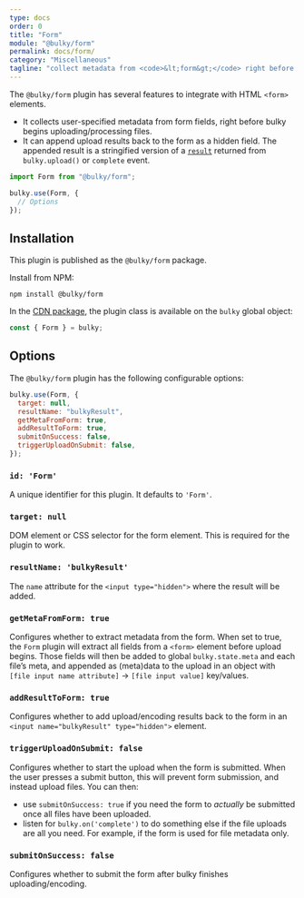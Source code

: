 ```yaml
---
type: docs
order: 0
title: "Form"
module: "@bulky/form"
permalink: docs/form/
category: "Miscellaneous"
tagline: "collect metadata from <code>&lt;form&gt;</code> right before the bulky upload, then optionally append results back to the form"
---
```


The `@bulky/form` plugin has several features to integrate with HTML `<form>` elements.

- It collects user-specified metadata from form fields, right before bulky begins uploading/processing files.
- It can append upload results back to the form as a hidden field. The appended result is a stringified version of a [`result`](/docs/bulky/#bulky-upload) returned from `bulky.upload()` or `complete` event.

```js
import Form from "@bulky/form";

bulky.use(Form, {
  // Options
});
```

## Installation

This plugin is published as the `@bulky/form` package.

Install from NPM:

```shell
npm install @bulky/form
```

In the [CDN package](/docs/#With-a-script-tag), the plugin class is available on the `bulky` global object:

```js
const { Form } = bulky;
```

## Options

The `@bulky/form` plugin has the following configurable options:

```js
bulky.use(Form, {
  target: null,
  resultName: "bulkyResult",
  getMetaFromForm: true,
  addResultToForm: true,
  submitOnSuccess: false,
  triggerUploadOnSubmit: false,
});
```

### `id: 'Form'`

A unique identifier for this plugin. It defaults to `'Form'`.

### `target: null`

DOM element or CSS selector for the form element. This is required for the plugin to work.

### `resultName: 'bulkyResult'`

The `name` attribute for the `<input type="hidden">` where the result will be added.

### `getMetaFromForm: true`

Configures whether to extract metadata from the form. When set to true, the `Form` plugin will extract all fields from a `<form>` element before upload begins. Those fields will then be added to global `bulky.state.meta` and each file’s meta, and appended as (meta)data to the upload in an object with `[file input name attribute]` -> `[file input value]` key/values.

### `addResultToForm: true`

Configures whether to add upload/encoding results back to the form in an `<input name="bulkyResult" type="hidden">` element.

### `triggerUploadOnSubmit: false`

Configures whether to start the upload when the form is submitted. When the user presses a submit button, this will prevent form submission, and instead upload files. You can then:

- use `submitOnSuccess: true` if you need the form to _actually_ be submitted once all files have been uploaded.
- listen for `bulky.on('complete')` to do something else if the file uploads are all you need. For example, if the form is used for file metadata only.

### `submitOnSuccess: false`

Configures whether to submit the form after bulky finishes uploading/encoding.
